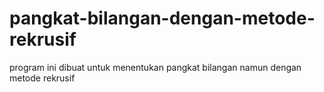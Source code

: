 # pangkat-bilangan-dengan-metode-rekrusif
program ini dibuat untuk menentukan pangkat bilangan namun dengan metode rekrusif
